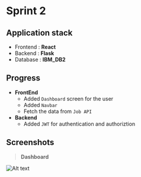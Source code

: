 # Sprint 2

## Application stack

- Frontend : **React**
- Backend : **Flask**
- Database : **IBM_DB2**

## Progress

- **FrontEnd**
  - Added `Dashboard` screen for the user
  - Added `Navbar`
  - Fetch the data from `Job API`
- **Backend**
  - Added `JWT` for authentication and authoriztion

## Screenshots

> **Dashboard**

![Alt text](/Project%20Development%20Phase/Sprint2/screenshots/Dashboard.png)
